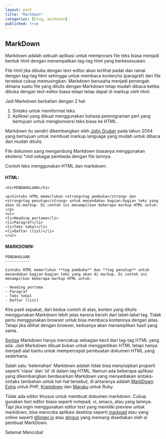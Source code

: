 ```yaml
---
layout: post
title: "Markdown"
categories: [blog, markdown]
published: true
---
```


MarkDown
--------

Markdown adalah sebuah aplikasi untuk memproses file teks biasa menjadi bentuk html dengan menempatkan tag-tag html yang berkesesuaian.

File html jika dibuka dengan text-editor akan terlihat padat dan ramai dengan tag-tag html sehingga untuk membaca konten/isi (paragraf) dari file tersebut cukup memusingkan. Markdown berusaha menjadi penengah dimana suatu file yang ditulis dengan Markdown tetap mudah dibaca ketika dibuka dengan text-editor biasa tetapi tetap dapat di markup oleh html.

Jadi Markdown berkaitan dengan 2 hal:

1. Sintaks untuk memformat teks.
2. Aplikasi yang dibuat menggunakan bahasa pemrograman perl yang bertujuan untuk mengkonversi teks biasa ke HTML.

Markdown itu sendiri dikembangkan oleh [John Gruber] pada tahun 2004 yang bertujuan untuk membuat markup language yang mudah untuk dibaca dan mudah ditulis.

[john gruber]:http://daringfireball.net/

File dokumen yang mengandung Markdown biasanya menggunakan ekstensi *.md sebagai pembeda dengan file lainnya.

Contoh teks menggunakan HTML dan markdown:


#### HTML: ####

    <h1>PENDAHULUAN</h1>

    <p>Sintaks HTML memerlukan <strong>tag pembuka</strong> dan <strong>tag penutup</strong> untuk menandakan bagian-bagian teks yang akan di-markup. Di contoh ini menampilkan beberapa markup HTML untuk:</p>
    <ul>
    <li>Heading pertama</li>
    <li>Paragraf</li>
    <li>Teks tebal</li>
    <li>Daftar (list)</li>
    </ul>



#### MARKDOWN: ####

    PENDAHULUAN
    -----------
    
    Sintaks HTML memerlukan **tag pembuka** dan **tag penutup** untuk menandakan bagian-bagian teks yang akan di markup. Di contoh ini menampilkan beberapa markup HTML untuk:

    - Heading pertama
    - Paragraf
    - Teks tebal
    - Daftar (list)

Kita pasti sepakat, dari kedua contoh di atas, konten yang ditulis menggunakan Markdown lebih jelas karena bersih dari label-label tag. Tidak perlu menggunakan browser untuk bisa membaca kontennya dengan jelas. Tetapi jika dilihat dengan browser, keduanya akan menampilkan hasil yang sama.

[Syntax] Markdown hanya mencakup sebagian kecil dari tag-tag HTML yang ada. Jadi Markdown dibuat bukan untuk menggantikan HTML tetapi hanya menjadi alat bantu untuk mempercepat pembuatan dokumen HTML yang sederhana.

[syntax]:daringfireball.net/projects/markdown/syntax

Salah satu 'kelemahan' Markdown adalah tidak bisa menyisipkan properti seperti 'class' dan 'id' di dalam tag HTML. Namun ada beberapa aplikasi yang dikembangkan berdasarkan Markdown yang menyediakan sintaks-sintaks tambahan untuk hal-hal tersebut, di antaranya adalah [MarkDown Extra] untuk PHP, [Kramdown] dan [Maruku] untuk Ruby.

[markDown Extra]: http://michelf.ca/projects/php-markdown/extra/
[Kramdown]: http://kramdown.gettalong.org/
[Maruku]: http://maruku.rubyforge.org/maruku.html

Tidak ada editor khusus untuk membuat dokumen markdown. Cukup gunakan text editor biasa seperti notepad, vi, emacs, atau yang lainnya. Tapi jika ingin menggunakan editor text yang memiliki preview untuk markdown, bisa mencoba aplikasi desktop seperti [markpad] atau yang online seperti [dilinger.io] atau [dingus] yang memang disediakan oleh si pembuat MarkDown.

[markpad]:https://github.com/Code52/DownmarkerWPF
[dilinger.io]:http://http://dillinger.io/
[dingus]:daringfireball.net/projects/markdown/dingus


Selamat Mencoba!